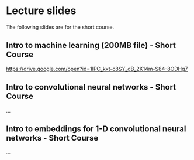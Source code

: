 # Lecture slides

The following slides are for the short course.

## Intro to machine learning (200MB file) - Short Course
https://drive.google.com/open?id=1IPC_kxt-c8SY_dB_2K14m-S84-8ODHg7

## Intro to convolutional neural networks - Short Course
...

## Intro to embeddings for 1-D convolutional neural networks - Short Course
...
